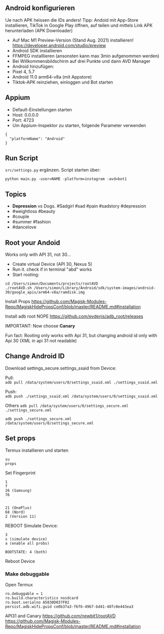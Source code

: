 ## Android konfigurieren

!Je nach APK heissen die IDs anders! Tipp: Andoid mit App-Store installieren, TikTok in Google Play öffnen, auf teilen und mittels Link APK herunterladen (APK Downloader)

* Auf Mac M1 Preview-Version (Stand Aug. 2021) installieren! https://developer.android.com/studio/preview
* Android SDK installieren
* FFMPEG installlieren (ansonsten kann max 3min aufgenommen werden)
* Bei Willkommensbildschirm auf drei Punkte und dann AVD Manager
* Android hinzufügen: 
* Pixel 4, 5.7
* Android 11.0 arm64-v8a (mit Appstore)
* Tiktok-APK reinziehen, einloggen und Bot starten

## Appium
* Default-Einstellungen starten
* Host: 0.0.0.0
* Port: 4723
* Um Appium-Inspektor zu starten, folgende Parameter verwenden
```
{
  "platformName": "Android"
}
```

## Run Script
`src/settings.py` ergänzen. Script starten über:  
```terminal
python main.py -user=NAME -platform=instagram -avd=bot1
```

## Topics
* **Depression** vs Dogs. #Sadgirl #sad #pain #sadstory #depression
* #weightloss #beauty
* #couple
* #summer #fashion
* #dancelove

## Root your Andoid
Works only with API 31, not 30...
* Create virtual Device (API 30, Nexus 5)
* Run it. check if in terminal "abd" works
* Start rooting:
```
cd /Users/simon/Documents/projects/rootAVD
./rootAVD.sh /Users/simon/Library/Android/sdk/system-images/android-30/google_apis/arm64-v8a/ramdisk.img
```

Install Props
https://github.com/Magisk-Modules-Repo/MagiskHidePropsConf/blob/master/README.md#installation

Install adb root NOPE
https://github.com/evdenis/adb_root/releases

IMPORTANT: Now choose **Canary**

Fun fact: Rooting only works with Api 31, but changing android id only with Api 30 (XML in api 31 not readable)

## Change Android ID
Download settings_secure.settings_ssaid from Device:  

Pull:  
`adb pull /data/system/users/0/settings_ssaid.xml ./settings_ssaid.xml`

Push:  
`adb push ./settings_ssaid.xml /data/system/users/0/settings_ssaid.xml`

Others
`adb pull /data/system/users/0/settings_secure.xml ./settings_secure.xml`
  
`adb push ./settings_secure.xml /data/system/users/0/settings_secure.xml`

## Set props
Termux installieren und starten
```
su
props
```
Set Fingerprint
```
1
f
26 (Samsung)
76


21 (OnePlus)
68 (Nord)
2 (Version 11)
```
REBOOT
Simulate Device:
```
3
s (simulate device)
a (enable all probs)

BOOTSTATE: 4 (both)
```
Reboot Device  
### Make debuggable
Open Termux
```
ro.debuggable = 1
ro.build.characteristics nosdcard
ro.boot.serialno A5830D037F02
persist.adb.wifi.guid ce0b37a3-f6f6-4967-bd41-48fc0e443ea3
```

API31 and Canary
https://github.com/newbit1/rootAVD
https://github.com/Magisk-Modules-Repo/MagiskHidePropsConf/blob/master/README.md#installation

